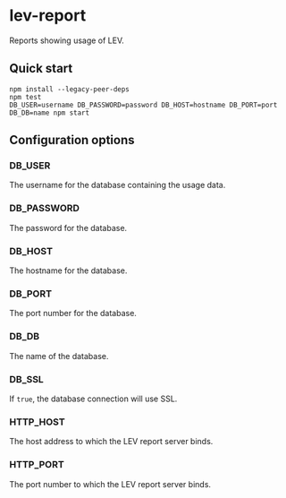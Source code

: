 # lev-report
Reports showing usage of LEV.

## Quick start
```
npm install --legacy-peer-deps
npm test
DB_USER=username DB_PASSWORD=password DB_HOST=hostname DB_PORT=port DB_DB=name npm start
```

## Configuration options

### DB_USER
The username for the database containing the usage data.

### DB_PASSWORD
The password for the database.

### DB_HOST
The hostname for the database.

### DB_PORT
The port number for the database.

### DB_DB
The name of the database.

### DB_SSL
If `true`, the database connection will use SSL.

### HTTP_HOST
The host address to which the LEV report server binds.

### HTTP_PORT
The port number to which the LEV report server binds.
